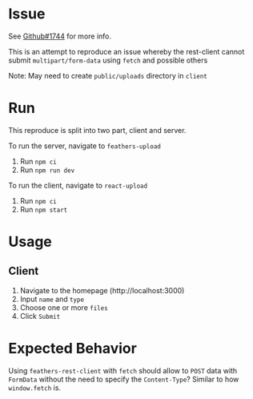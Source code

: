 # Issue

See [Github#1744](https://github.com/feathersjs/feathers/issues/1744) for more info.

This is an attempt to reproduce an issue whereby the rest-client cannot submit `multipart/form-data` using `fetch` and possible others

Note: May need to create `public/uploads` directory in `client`

# Run

This reproduce is split into two part, client and server.

To run the server, navigate to `feathers-upload`

1. Run `npm ci`
2. Run `npm run dev`

To run the client, navigate to `react-upload`

1. Run `npm ci`
2. Run `npm start`

# Usage

## Client

1. Navigate to the homepage (http://localhost:3000)
2. Input `name` and `type`
3. Choose one or more `files`
4. Click `Submit`

# Expected Behavior

Using `feathers-rest-client` with `fetch` should allow to `POST` data with `FormData` without the need to specify the `Content-Type`? Similar to how `window.fetch` is.